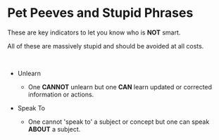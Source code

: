# Pet Peeves and Stupid Phrases

These are key indicators to let you know who is **NOT** smart.

All of these are massively stupid and should be avoided at all costs.

 

-   Unlearn

    -   One **CANNOT** unlearn but one **CAN** learn updated or corrected information or actions.

-   Speak To

    -   One cannot 'speak to' a subject or concept but one can speak **ABOUT** a subject.
